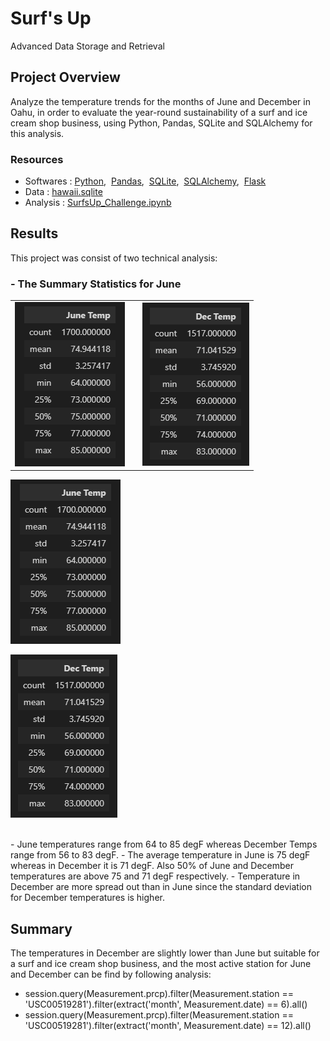 # Surf's Up
Advanced Data Storage and Retrieval

## Project Overview
Analyze the temperature trends for the months of June and December in Oahu, in order to evaluate the year-round sustainability of a surf and ice cream shop business, using Python, Pandas, SQLite and SQLAlchemy for this analysis.

### Resources
- Softwares : [Python](https://www.python.org/downloads/windows/),&nbsp; [Pandas](https://www.anaconda.com/products/distribution),&nbsp; [SQLite](https://docs.python.org/3/library/sqlite3.html),&nbsp; [SQLAlchemy](https://docs.sqlalchemy.org/en/14/intro.html),&nbsp; [Flask](https://flask.palletsprojects.com/en/2.1.x/tutorial/database/)
- Data : [hawaii.sqlite](hawaii.sqlite)
- Analysis : [SurfsUp_Challenge.ipynb](SurfsUp_Challenge.ipynb)


## Results
This project was consist of two technical analysis:

### - The Summary Statistics for June<br/>

<table style="border-style: hidden;">
  <tr>
    <td><img src="images/june.png" /></td>
    <td> </td>
    <td><img src="images/december.png" /></td>
  </tr>
 </table>


![june.png](images/june.png)
<br/>

![december.png](images/december.png)
 
<br/>
- June temperatures range from 64 to 85 degF whereas December Temps range from 56 to 83 degF.
- The average temperature in June is 75 degF whereas in December it is 71 degF. Also 50% of June and December temperatures are above 75 and 71 degF respectively.
- Temperature in December are more spread out than in June since the standard deviation for December temperatures is higher.

## Summary
The temperatures in December are slightly lower than June but suitable for a surf and ice cream shop business, and the most active station for June and December can be find by following analysis: <br/>
- session.query(Measurement.prcp).filter(Measurement.station == 'USC00519281').filter(extract('month', Measurement.date) == 6).all()
- session.query(Measurement.prcp).filter(Measurement.station == 'USC00519281').filter(extract('month', Measurement.date) == 12).all()

<br/>
 

